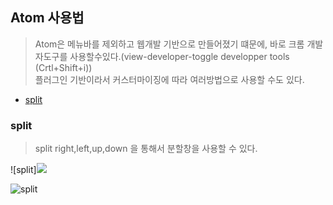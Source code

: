 ## Atom 사용법

> Atom은 메뉴바를 제외하고 웹개발 기반으로 만들어졌기 떄문에, 바로 크롬 개발자도구를 사용할수있다.(view-developer-toggle developper tools (Crtl+Shift+i))  
플러그인 기반이라서 커스터마이징에 따라 여러방법으로 사용할 수도 있다.

- [split](#split)

### split
>split right,left,up,down 을 통해서 분할창을 사용할 수 있다.

![split]<img src="https://drive.google.com/open?id=1k9uZ45bnK0rtH41iI8BlDeGRip5lUXQe" />

![split](https://drive.google.com/uc?export=view&id=1k9uZ45bnK0rtH41iI8BlDeGRip5lUXQe)
